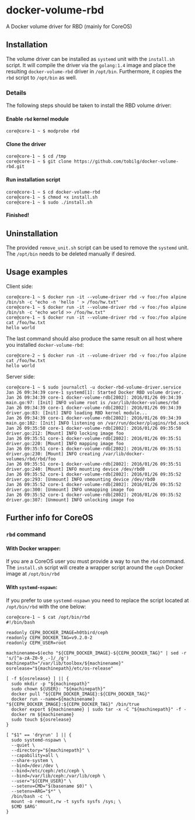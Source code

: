 # docker-volume-rbd
A Docker volume driver for RBD (mainly for CoreOS)

## Installation

The volume driver can be installed as `systemd` unit with the `install.sh` script. It will compile the driver via the `golang:1.4` image and place the resulting `docker-volume-rbd` driver in `/opt/bin`. 
Furthermore, it copies the `rbd` script to `/opt/bin` as well.

### Details

The following steps should be taken to install the RBD volume driver:

#### Enable `rbd` kernel module

```
core@core-1 ~ $ modprobe rbd
```

#### Clone the driver 

```
core@core-1 ~ $ cd /tmp
core@core-1 ~ $ git clone https://github.com/tobilg/docker-volume-rbd.git
```

#### Run installation script

```
core@core-1 ~ $ cd docker-volume-rbd
core@core-1 ~ $ chmod +x install.sh
core@core-1 ~ $ sudo ./install.sh
```

#### Finished!

## Uninstallation

The provided `remove_unit.sh` script can be used to remove the `systemd` unit. The `/opt/bin` needs to be deleted manually if desired.

## Usage examples

Client side:
```
core@core-1 ~ $ docker run -it --volume-driver rbd -v foo:/foo alpine /bin/sh -c "echo -n 'hello ' > /foo/hw.txt"
core@core-1 ~ $ docker run -it --volume-driver rbd -v foo:/foo alpine /bin/sh -c "echo world >> /foo/hw.txt"
core@core-1 ~ $ docker run -it --volume-driver rbd -v foo:/foo alpine cat /foo/hw.txt
hello world
```

The last command should also produce the same result on all host where you installed `docker-volume-rbd`:
```
core@core-2 ~ $ docker run -it --volume-driver rbd -v foo:/foo alpine cat /foo/hw.txt
hello world
```

Server side:
```
core@core-1 ~ $ sudo journalctl -u docker-rbd-volume-driver.service
Jan 26 09:34:39 core-1 systemd[1]: Started Docker RBD volume driver.
Jan 26 09:34:39 core-1 docker-volume-rdb[2802]: 2016/01/26 09:34:39 main.go:97: [Init] INFO volume root is /var/lib/docker-volumes/rbd
Jan 26 09:34:39 core-1 docker-volume-rdb[2802]: 2016/01/26 09:34:39 driver.go:83: [Init] INFO loading RBD kernel module...
Jan 26 09:34:39 core-1 docker-volume-rdb[2802]: 2016/01/26 09:34:39 main.go:102: [Init] INFO listening on /var/run/docker/plugins/rbd.sock
Jan 26 09:35:50 core-1 docker-volume-rdb[2802]: 2016/01/26 09:35:50 driver.go:212: [Mount] INFO locking image foo
Jan 26 09:35:51 core-1 docker-volume-rdb[2802]: 2016/01/26 09:35:51 driver.go:220: [Mount] INFO mapping image foo
Jan 26 09:35:51 core-1 docker-volume-rdb[2802]: 2016/01/26 09:35:51 driver.go:230: [Mount] INFO creating /var/lib/docker-volumes/rbd/rbd/foo
Jan 26 09:35:51 core-1 docker-volume-rdb[2802]: 2016/01/26 09:35:51 driver.go:240: [Mount] INFO mounting device /dev/rbd0
Jan 26 09:35:52 core-1 docker-volume-rdb[2802]: 2016/01/26 09:35:52 driver.go:293: [Unmount] INFO unmounting device /dev/rbd0
Jan 26 09:35:52 core-1 docker-volume-rdb[2802]: 2016/01/26 09:35:52 driver.go:300: [Unmount] INFO unmapping image foo
Jan 26 09:35:52 core-1 docker-volume-rdb[2802]: 2016/01/26 09:35:52 driver.go:307: [Unmount] INFO unlocking image foo
```

## Further info for CoreOS

### `rbd` command

#### With Docker wrapper:

If you are a CoreOS user you must provide a way to run the `rbd` command. The `install.sh` script will create a wrapper script around the `ceph` Docker image at `/opt/bin/rbd`

#### With `systemd-nspawn`:

If you prefer to use `systemd-nspawn` you need to replace the script located at `/opt/bin/rbd` with the one below:

```
core@core-1 ~ $ cat /opt/bin/rbd
#!/bin/bash

readonly CEPH_DOCKER_IMAGE=h0tbird/ceph
readonly CEPH_DOCKER_TAG=v9.2.0-2
readonly CEPH_USER=root

machinename=$(echo "${CEPH_DOCKER_IMAGE}-${CEPH_DOCKER_TAG}" | sed -r 's/[^a-zA-Z0-9_.-]/_/g')
machinepath="/var/lib/toolbox/${machinename}"
osrelease="${machinepath}/etc/os-release"

[ -f ${osrelease} ] || {
  sudo mkdir -p "${machinepath}"
  sudo chown ${USER}: "${machinepath}"
  docker pull "${CEPH_DOCKER_IMAGE}:${CEPH_DOCKER_TAG}"
  docker run --name=${machinename} "${CEPH_DOCKER_IMAGE}:${CEPH_DOCKER_TAG}" /bin/true
  docker export ${machinename} | sudo tar -x -C "${machinepath}" -f -
  docker rm ${machinename}
  sudo touch ${osrelease}
}

[ "$1" == 'dryrun' ] || {
  sudo systemd-nspawn \
  --quiet \
  --directory="${machinepath}" \
  --capability=all \
  --share-system \
  --bind=/dev:/dev \
  --bind=/etc/ceph:/etc/ceph \
  --bind=/var/lib/ceph:/var/lib/ceph \
  --user="${CEPH_USER}" \
  --setenv=CMD="$(basename $0)" \
  --setenv=ARG="$*" \
  /bin/bash -c '\
  mount -o remount,rw -t sysfs sysfs /sys; \
  $CMD $ARG'
}
```
